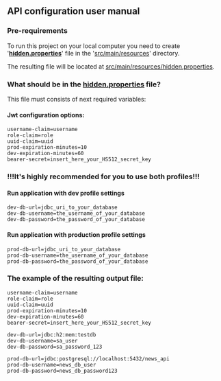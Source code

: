 ## API configuration user manual

### Pre-requirements
To run this project on your local computer you need to create '<b><u>hidden.properties</b></u>' file
in the '<u>src/main/resources</u>' directory.

The resulting file will be located at [src/main/resources/hidden.properties](src/main/resources/hidden.properties).

### What should be in the [<u>hidden.properties</u>](src/main/resources/hidden.properties) file?
This file must consists of next required variables:

#### Jwt configuration options:
```properties
username-claim=username
role-claim=role
uuid-claim=uuid
prod-expiration-minutes=10
dev-expiration-minutes=60
bearer-secret=insert_here_your_HS512_secret_key
```

### !!!It's highly recommended for you to use both profiles!!!

#### Run application with dev profile settings

```properties
dev-db-url=jdbc_uri_to_your_database
dev-db-username=the_username_of_your_database
dev-db-password=the_password_of_your_database
```

#### Run application with production profile settings
```properties
prod-db-url=jdbc_uri_to_your_database
prod-db-username=the_username_of_your_database
prod-db-password=the_password_of_your_database
```

### The example of the resulting output file:
```properties
username-claim=username
role-claim=role
uuid-claim=uuid
prod-expiration-minutes=10
dev-expiration-minutes=60
bearer-secret=insert_here_your_HS512_secret_key

dev-db-url=jdbc:h2:mem:testdb
dev-db-username=sa_user
dev-db-password=sa_password_123

prod-db-url=jdbc:postgresql://localhost:5432/news_api
prod-db-username=news_db_user
prod-db-password=news_db_password123
```
